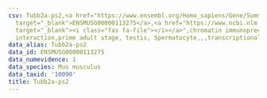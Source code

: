 ```yaml
---
csv: Tubb2a-ps2,<a href="https://www.ensembl.org/Homo_sapiens/Gene/Summary?db=core;g=ENSMUSG00000113275"
  target="_blank">ENSMUSG00000113275</a>,<a href="https://www.ncbi.nlm.nih.gov/pubmed/25450459"
  target="_blank"><i class="fas fa-file"></i></a>",chromatin immunoprecipitation assay,direct
  interaction,prime adult stage, testis, Spermatocyte,,,transcriptional regulation,
data_alias: Tubb2a-ps2
data_id: ENSMUSG00000113275
data_numevidence: 1
data_species: Mus musculus
data_taxid: '10090'
title: Tubb2a-ps2
---
```

